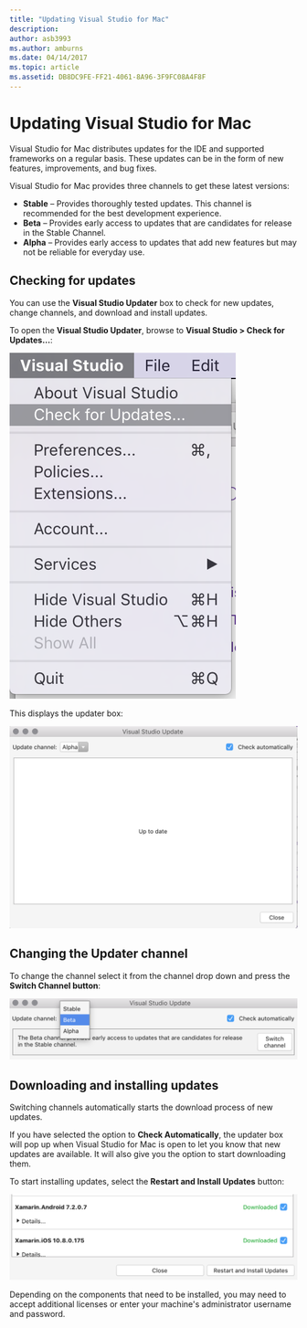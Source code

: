 ```yaml
---
title: "Updating Visual Studio for Mac"
description: 
author: asb3993
ms.author: amburns
ms.date: 04/14/2017
ms.topic: article
ms.assetid: DB8DC9FE-FF21-4061-8A96-3F9FC08A4F8F
---
```


# Updating Visual Studio for Mac

Visual Studio for Mac distributes updates for the IDE and supported frameworks on a regular basis. These updates can be in the form of new features, improvements, and bug fixes.

Visual Studio for Mac provides three channels to get these latest versions:

* **Stable** – Provides thoroughly tested updates. This channel is recommended for the best development experience.
* **Beta** – Provides early access to updates that are candidates for release in the Stable Channel.
* **Alpha** – Provides early access to updates that add new features but may not be reliable for everyday use.

## Checking for updates

You can use the **Visual Studio Updater** box to check for new updates, change channels, and download and install updates.

To open the **Visual Studio Updater**, browse to **Visual Studio > Check for Updates…**:

![Check for update option](media/update-image1.png)

This displays the updater box:

![updater box](media/update-image2.png)

## Changing the Updater channel

To change the channel select it from the channel drop down and press the **Switch Channel button**:

![Change Channel drop down](media/update-image3.png)

## Downloading and installing updates

Switching channels automatically starts the download process of new updates.

If you have selected the option to **Check Automatically**, the updater box will pop up when Visual Studio for Mac is open to let you know that new updates are available. It will also give you the option to start downloading them.

To start installing updates, select the **Restart and Install Updates** button:

![Button to start installing updates](media/update-image4.png)

Depending on the components that need to be installed, you may need to accept additional licenses or enter your machine's administrator username and password.



